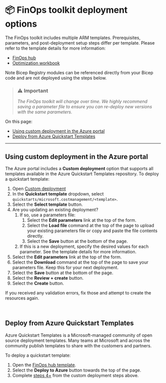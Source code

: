 # 📦 FinOps toolkit deployment options

The FinOps toolkit includes multiple ARM templates. Prerequisites, parameters, and post-deployment setup steps differ per template. Please refer to the template details for more information:

- [FinOps hub](./finops-hub/template.md)
- [Optimization workbook](./optimization-workbook)

Note Bicep Registry modules can be referenced directly from your Bicep code and are not deployed using the steps below.

> ### ⚠️ Important <!-- markdownlint-disable-line -->
>
> _The FinOps toolkit will change over time. We highly recommend saving a parameter file to ensure you can re-deploy new versions with the same parameters._

On this page:

- [Using custom deployment in the Azure portal](#using-custom-deployment-in-the-azure-portal)
- [Deploy from Azure Quickstart Templates](#deploy-from-azure-quickstart-templates)

---

## Using custom deployment in the Azure portal

The Azure portal includes a **Custom deployment** option that supports all templates available in the Azure Quickstart Templates repository. To deploy a quickstart template:

1. Open [Custom deployment](https://portal.azure.com/#create/Microsoft.Template)
2. In the **Quickstart template** dropdown, select `quickstarts/microsoft.costmanagement/<template>`.
3. Select the **Select template** button.
4. <a name="edit-params"></a>Are you updating an existing deployment?
   1. If so, use a parameters file:
      1. Select the **Edit parameters** link at the top of the form.
      2. Select the **Load file** command at the top of the page to upload your existing parameters file or copy and paste the file contents directly.
      3. Select the **Save** button at the bottom of the page.
   2. If this is a new deployment, specify the desired values for each parameter. See the template details for more information.
5. Select the **Edit parameters** link at the top of the form.
6. Select the **Download** command at the top of the page to save your parameters file. Keep this for your next deployment.
7. Select the **Save** button at the bottom of the page.
8. Select the **Review + create** button.
9. Select the **Create** button.

If you received any validation errors, fix those and attempt to create the resources again.

<br>

<!--
TODO: Uncomment this when the template is published to the Azure Quickstart Templates repository.

## Deploy from Microsoft Learn code samples

Microsoft Learn hosts all templates available from the Azure Quickstart Templates repository. To deploy from Microsoft Learn:

1. Open the [FinOps hub code sample](https://learn.microsoft.com/en-us/samples/azure/azure-quickstart-templates/finops-hub).
2. Select the **Deploy to Azure** button towards the top of the page.
3. Complete [steps 4+](#edit-params) from the custom deployment steps above.

<br>
-->

## Deploy from Azure Quickstart Templates

Azure Quickstart Templates is a Microsoft-managed community of open source deployment templates. Many teams at Microsoft and across the community publish templates to share with the customers and partners.

<!--
Templates are organized based on scope:

- Tenant templates in [tenant-deployments](https://github.com/Azure/azure-quickstart-templates/tree/master/tenant-deployments)
- Resource group templates in [quickstarts/microsoft.costmanagement](https://github.com/Azure/azure-quickstart-templates/tree/master/quickstarts/microsoft.costmanagement)

We do not currently have any subscription or management group templates.
-->

To deploy a quickstart template:

1. Open the [FinOps hub template](https://github.com/Azure/azure-quickstart-templates/tree/master/quickstarts/finops-hub).
2. Select the **Deploy to Azure** button towards the top of the page.
3. Complete [steps 4+](#edit-params) from the custom deployment steps above.

<br>
